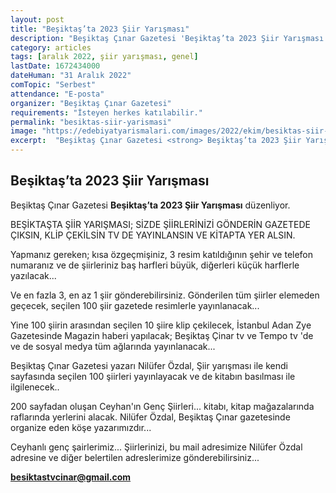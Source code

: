 ```yaml
---
layout: post
title: "Beşiktaş’ta 2023 Şiir Yarışması"
description: "Beşiktaş Çınar Gazetesi 'Beşiktaş’ta 2023 Şiir Yarışması' düzenliyor."
category: articles
tags: [aralık 2022, şiir yarışması, genel]
lastDate: 1672434000
dateHuman: "31 Aralık 2022"
comTopic: "Serbest"
attendance: "E-posta"
organizer: "Beşiktaş Çınar Gazetesi"
requirements: "İsteyen herkes katılabilir."
permalink: "besiktas-siir-yarismasi"
image: "https://edebiyatyarismalari.com/images/2022/ekim/besiktas-siir-yarismasi.jpg"
excerpt:  "Beşiktaş Çınar Gazetesi <strong> Beşiktaş’ta 2023 Şiir Yarışması </strong> düzenliyor."
---
```


## Beşiktaş’ta 2023 Şiir Yarışması
Beşiktaş Çınar Gazetesi **Beşiktaş’ta 2023 Şiir Yarışması** düzenliyor.  


BEŞİKTAŞTA ŞİİR YARIŞMASI; SİZDE ŞİİRLERİNİZİ GÖNDERİN GAZETEDE ÇIKSIN, KLİP ÇEKİLSİN TV DE YAYINLANSIN VE KİTAPTA YER ALSIN.

Yapmanız gereken; kısa özgeçmişiniz, 3 resim katıldığının şehir ve telefon numaranız ve de şiirleriniz baş harfleri büyük, diğerleri küçük harflerle yazılacak...

Ve en fazla 3, en az 1 şiir gönderebilirsiniz. Gönderilen tüm şiirler elemeden geçecek, seçilen 100 şiir gazetede resimlerle yayınlanacak...

Yine 100 şiirin arasından seçilen 10 şiire klip çekilecek, İstanbul Adan Zye Gazetesinde Magazin haberi yapılacak; Beşiktaş Çinar tv ve Tempo tv 'de ve de sosyal medya tüm ağlarında yayınlanacak...

Beşiktaş Çınar Gazetesi yazarı Nilüfer Özdal, Şiir yarışması ile kendi sayfasında seçilen 100 şiirleri yayınlayacak ve de kitabın basılması ile ilgilenecek..

200 sayfadan oluşan Ceyhan'ın Genç Şiirleri... kitabı, kitap mağazalarında raflarında yerlerini alacak. Nilüfer Özdal, Beşiktaş Çınar gazetesinde organize eden köşe yazarımızdır...

Ceyhanlı genç şairlerimiz... Şiirlerinizi, bu mail adresimize Nilüfer Özdal adresine ve diğer belertilen adreslerimize gönderebilirsiniz...

**besiktastvcinar@gmail.com**